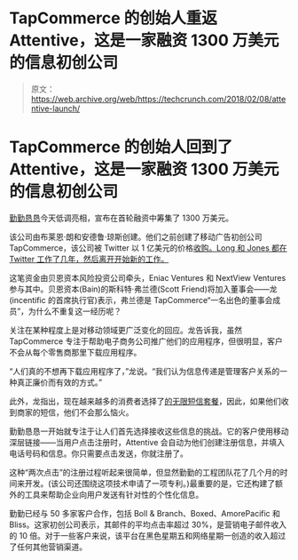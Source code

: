 # TapCommerce 的创始人重返 Attentive，这是一家融资 1300 万美元的信息初创公司

> 原文：<https://web.archive.org/web/https://techcrunch.com/2018/02/08/attentive-launch/>

# TapCommerce 的创始人回到了 Attentive，这是一家融资 1300 万美元的信息初创公司

[勤勤恳恳](https://web.archive.org/web/20230328183314/https://attentivemobile.com/)今天低调亮相，宣布在首轮融资中筹集了 1300 万美元。

该公司由布莱恩·朗和安德鲁·琼斯创建。他们之前创建了移动广告初创公司 TapCommerce，该公司被 Twitter 以 1 亿美元的价格[收购。Long 和 Jones 都在 Twitter 工作了几年，然后离开开始新的工作。](https://web.archive.org/web/20230328183314/https://techcrunch.com/2014/06/30/twitter-acquires-tapcommerce/)

这笔资金由贝恩资本风险投资公司牵头，Eniac Ventures 和 NextView Ventures 参与其中。贝恩资本(Bain)的斯科特·弗兰德(Scott Friend)将加入董事会——龙(incentific 的首席执行官)表示，弗兰德是 TapCommerce“一名出色的董事会成员”，为什么不重复这一经历呢？

关注在某种程度上是对移动领域更广泛变化的回应。龙告诉我，虽然 TapCommerce 专注于帮助电子商务公司推广他们的应用程序，但很明显，客户不会从每个零售商那里下载应用程序。

“人们真的不想再下载应用程序了，”龙说。“我们认为信息传递是管理客户关系的一种真正廉价而有效的方式。”

此外，龙指出，现在越来越多的消费者选择了[的无限短信套餐](https://web.archive.org/web/20230328183314/https://www.theverge.com/2017/2/17/14647870/us-carrier-unlimited-plans-competition-tmobile-verizon-att-sprint)，因此，如果他们收到商家的短信，他们不会那么恼火。

勤勤恳恳一开始就专注于让人们首先选择接收这些信息的挑战。它的客户使用移动深层链接——当用户点击注册时，Attentive 会自动为他们创建注册信息，并填入电话号码和信息。你只需要点击发送，你就注册了。

这种“两次点击”的注册过程听起来很简单，但显然勤勤的工程团队花了几个月的时间来开发。(该公司还围绕这项技术申请了一项专利。)最重要的是，它还构建了额外的工具来帮助企业向用户发送有针对性的个性化信息。

勤勤已经与 50 多家客户合作，包括 Boll & Branch、Boxed、AmorePacific 和 Bliss。这家初创公司表示，其邮件的平均点击率超过 30%，是营销电子邮件收入的 10 倍。对于一些客户来说，该平台在黑色星期五和网络星期一创造的收入超过了任何其他营销渠道。